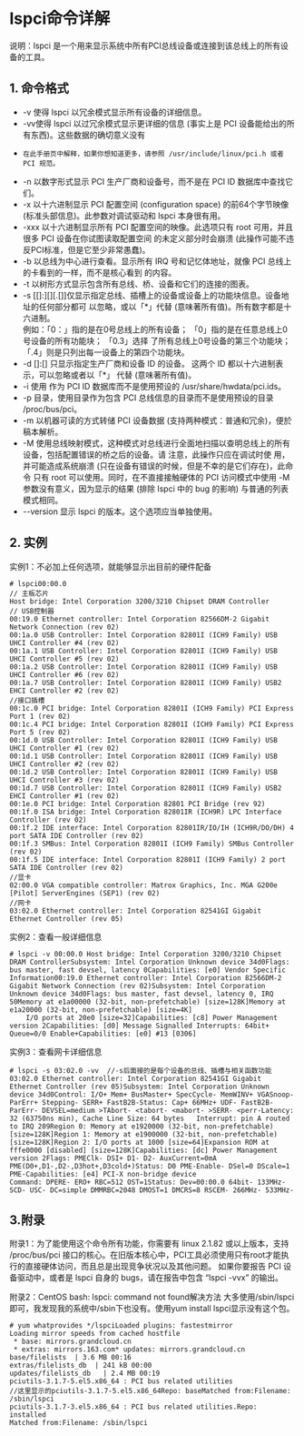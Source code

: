 # lspci命令详解 #
说明：lspci 是一个用来显示系统中所有PCI总线设备或连接到该总线上的所有设备的工具。

## 1. 命令格式 ##


-  -v  使得 lspci 以冗余模式显示所有设备的详细信息。  
-  -vv使得 lspci 以过冗余模式显示更详细的信息 (事实上是 PCI 设备能给出的所有东西)。这些数据的确切意义没有
-     在此手册页中解释，如果你想知道更多，请参照 /usr/include/linux/pci.h 或者 PCI 规范。  
-  -n  以数字形式显示 PCI 生产厂商和设备号，而不是在 PCI ID 数据库中查找它们。  
-  -x  以十六进制显示 PCI 配置空间 (configuration space) 的前64个字节映像 (标准头部信息)。此参数对调试驱动和
       lspci 本身很有用。  
-  -xxx   以十六进制显示所有 PCI 配置空间的映像。此选项只有 root 可用，并且很多 PCI 设备在你试图读取配置空间
     的未定义部分时会崩溃 (此操作可能不违反PCI标准，但是它至少非常愚蠢)。  
-  -b  以总线为中心进行查看。显示所有 IRQ 号和记忆体地址，就像 PCI 总线上的卡看到的一样，而不是核心看到
       的内容。  
-  -t   以树形方式显示包含所有总线、桥、设备和它们的连接的图表。  
-  -s  [[<bus>]:][<slot>][.[<func>]]仅显示指定总线、插槽上的设备或设备上的功能块信息。设备地址的任何部分都可
       以忽略，或以「*」代替 (意味著所有值)。所有数字都是十六进制。  
       例如：「0：」指的是在0号总线上的所有设备；
       「0」指的是在任意总线上0号设备的所有功能块；
       「0.3」选择 了所有总线上0号设备的第三个功能块；
       「.4」则是只列出每一设备上的第四个功能块。  
-  -d [<vendor>]:[<device>] 只显示指定生产厂商和设备 ID 的设备。 这两个 ID 都以十六进制表示，可以忽略或者以「*」
       代替 (意味著所有值)。  
-  -i <file>使用 <file> 作为 PCI ID 数据库而不是使用预设的 /usr/share/hwdata/pci.ids。  
-  -p 目录，使用目录作为包含 PCI 总线信息的目录而不是使用预设的目录 /proc/bus/pci。  
-  -m 以机器可读的方式转储 PCI 设备数据 (支持两种模式：普通和冗余)，便於稿本解析。  
-  -M 使用总线映射模式，这种模式对总线进行全面地扫描以查明总线上的所有设备，包括配置错误的桥之后的设备。请
       注意，此操作只应在调试时使 用，并可能造成系统崩溃 (只在设备有错误的时候，但是不幸的是它们存在)，此命令
       只有 root 可以使用。同时，在不直接接触硬体的 PCI 访问模式中使用 -M 参数没有意义，因为显示的结果 (排除 lspci 
       中的 bug 的影响) 与普通的列表模式相同。  
-  --version 显示 lspci 的版本。这个选项应当单独使用。

 
## 2. 实例 ##

实例1：不必加上任何选项，就能够显示出目前的硬件配备

    # lspci00:00.0 
    // 主板芯片
    Host bridge: Intel Corporation 3200/3210 Chipset DRAM Controller  
    // USB控制器
    00:19.0 Ethernet controller: Intel Corporation 82566DM-2 Gigabit Network Connection (rev 02)
    00:1a.0 USB Controller: Intel Corporation 82801I (ICH9 Family) USB UHCI Controller #4 (rev 02)
    00:1a.1 USB Controller: Intel Corporation 82801I (ICH9 Family) USB UHCI Controller #5 (rev 02)
    00:1a.2 USB Controller: Intel Corporation 82801I (ICH9 Family) USB UHCI Controller #6 (rev 02)
    00:1a.7 USB Controller: Intel Corporation 82801I (ICH9 Family) USB2 EHCI Controller #2 (rev 02)  
    //接口插槽
    00:1c.0 PCI bridge: Intel Corporation 82801I (ICH9 Family) PCI Express Port 1 (rev 02) 
    00:1c.4 PCI bridge: Intel Corporation 82801I (ICH9 Family) PCI Express Port 5 (rev 02)
    00:1d.0 USB Controller: Intel Corporation 82801I (ICH9 Family) USB UHCI Controller #1 (rev 02)
    00:1d.1 USB Controller: Intel Corporation 82801I (ICH9 Family) USB UHCI Controller #2 (rev 02)
    00:1d.2 USB Controller: Intel Corporation 82801I (ICH9 Family) USB UHCI Controller #3 (rev 02)
    00:1d.7 USB Controller: Intel Corporation 82801I (ICH9 Family) USB2 EHCI Controller #1 (rev 02)
    00:1e.0 PCI bridge: Intel Corporation 82801 PCI Bridge (rev 92)
    00:1f.0 ISA bridge: Intel Corporation 82801IR (ICH9R) LPC Interface Controller (rev 02)
    00:1f.2 IDE interface: Intel Corporation 82801IR/IO/IH (ICH9R/DO/DH) 4 port SATA IDE Controller (rev 02)
    00:1f.3 SMBus: Intel Corporation 82801I (ICH9 Family) SMBus Controller (rev 02)
    00:1f.5 IDE interface: Intel Corporation 82801I (ICH9 Family) 2 port SATA IDE Controller (rev 02)
    //显卡
    02:00.0 VGA compatible controller: Matrox Graphics, Inc. MGA G200e [Pilot] ServerEngines (SEP1) (rev 02) 
    //网卡 
    03:02.0 Ethernet controller: Intel Corporation 82541GI Gigabit Ethernet Controller (rev 05) 
 
实例2：查看一般详细信息

    # lspci -v 00:00.0 Host bridge: Intel Corporation 3200/3210 Chipset DRAM ControllerSubsystem: Intel Corporation Unknown device 34d0Flags: bus master, fast devsel, latency 0Capabilities: [e0] Vendor Specific Information00:19.0 Ethernet controller: Intel Corporation 82566DM-2 Gigabit Network Connection (rev 02)Subsystem: Intel Corporation Unknown device 34d0Flags: bus master, fast devsel, latency 0, IRQ 50Memory at e1a00000 (32-bit, non-prefetchable) [size=128K]Memory at e1a20000 (32-bit, non-prefetchable) [size=4K]
        I/O ports at 20e0 [size=32]Capabilities: [c8] Power Management version 2Capabilities: [d0] Message Signalled Interrupts: 64bit+ Queue=0/0 Enable+Capabilities: [e0] #13 [0306]
 
实例3：查看网卡详细信息

    # lspci -s 03:02.0 -vv  //-s后面接的是每个设备的总线、插槽与相关函数功能
    03:02.0 Ethernet controller: Intel Corporation 82541GI Gigabit Ethernet Controller (rev 05)Subsystem: Intel Corporation Unknown device 34d0Control: I/O+ Mem+ BusMaster+ SpecCycle- MemWINV+ VGASnoop- ParErr+ Stepping- SERR+ FastB2B-Status: Cap+ 66MHz+ UDF- FastB2B- ParErr- DEVSEL=medium >TAbort- <tabort- <mabort- >SERR- <perr-Latency: 32 (63750ns min), Cache Line Size: 64 bytes   Interrupt: pin A routed to IRQ 209Region 0: Memory at e1920000 (32-bit, non-prefetchable) [size=128K]Region 1: Memory at e1900000 (32-bit, non-prefetchable) [size=128K]Region 2: I/O ports at 1000 [size=64]Expansion ROM at fffe0000 [disabled] [size=128K]Capabilities: [dc] Power Management version 2Flags: PMEClk- DSI+ D1- D2- AuxCurrent=0mA PME(D0+,D1-,D2-,D3hot+,D3cold+)Status: D0 PME-Enable- DSel=0 DScale=1 PME-Capabilities: [e4] PCI-X non-bridge device
    Command: DPERE- ERO+ RBC=512 OST=1Status: Dev=00:00.0 64bit- 133MHz- SCD- USC- DC=simple DMMRBC=2048 DMOST=1 DMCRS=8 RSCEM- 266MHz- 533MHz-

 
## 3.附录 ##
附录1：为了能使用这个命令所有功能，你需要有 linux 2.1.82 或以上版本，支持 /proc/bus/pci 接口的核心。在旧版本核心中，PCI工具必须使用只有root才能执行的直接硬体访问，而且总是出现竞争状况以及其他问题。
如果你要报告 PCI 设备驱动中，或者是 lspci 自身的 bugs，请在报告中包含 “lspci -vvx” 的输出。

附录2：CentOS bash: lspci: command not found解决方法
大多使用/sbin/lspci即可，我发现我的系统中/sbin下也没有。使用yum install lspci显示没有这个包。

    # yum whatprovides */lspciLoaded plugins: fastestmirror
    Loading mirror speeds from cached hostfile
     * base: mirrors.grandcloud.cn
     * extras: mirrors.163.com* updates: mirrors.grandcloud.cn
    base/filelists  | 3.6 MB 00:16
    extras/filelists_db  | 241 kB 00:00
    updates/filelists_db   | 2.4 MB 00:19
    pciutils-3.1.7-5.el5.x86_64 : PCI bus related utilities  
    //这里显示的pciutils-3.1.7-5.el5.x86_64Repo: baseMatched from:Filename: /sbin/lspci
    pciutils-3.1.7-3.el5.x86_64 : PCI bus related utilities.Repo: installed
    Matched from:Filename: /sbin/lspci